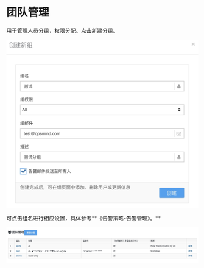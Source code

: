 # 团队管理

用于管理人员分组，权限分配。点击新建分组。

![](../.gitbook/assets/guan-li-tuan-dui-guan-li-2.png)

可点击组名进行相应设置，具体参考**《告警策略-告警管理》。**

![](../.gitbook/assets/guan-li-tuan-dui-guan-li-1.png)

